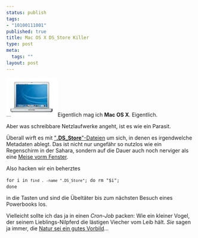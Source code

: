 ```yaml
--- 
status: publish
tags: 
- "10100111001"
published: true
title: Mac OS X DS_Store Killer
type: post
meta: 
  tags: ""
layout: post
---
```

<img src='/media/wp/050705powerbook.jpg' alt='Powerbook' class="alignright" />Eigentlich mag ich <strong>Mac OS X</strong>. Eigentlich.

Aber was schreibbare Netzlaufwerke angeht, ist es wie ein Parasit.

Überall wirft es mit <a href="http://www.macromedia.com/cfusion/knowledgebase/index.cfm?id=tn_16831">"<strong>.DS_Store</strong>"-Dateien</a> um sich, in denen es irgendwelche Metadaten ablegt. Das ist nicht nur ungefähr so nutzlos wie ein Regenschirm in der Sahara, sondern auf die Dauer auch noch nerviger als eine <a href="http://www.nmz.de/nmz/2003/02/pop-regensburg.shtml">Meise vorm Fenster</a>.

Also hacken wir ein beherztes

<code>for i in `find . -name ".DS_Store"`; do rm "$i"; done</code>

in die Tasten und sind die Übeltäter bis zum nächsten Besuch eines Powerbooks los.

Vielleicht sollte ich das ja in einen <em>Cron-Job</em> packen: Wie ein kleiner Vogel, der seinem Lieblings-Nilpferd die lästigen Viecher vom Leib hält. <em>Sie</em> sagen ja immer, die <a href="http://de.wikipedia.org/wiki/Bionik">Natur sei ein gutes Vorbild</a>...
